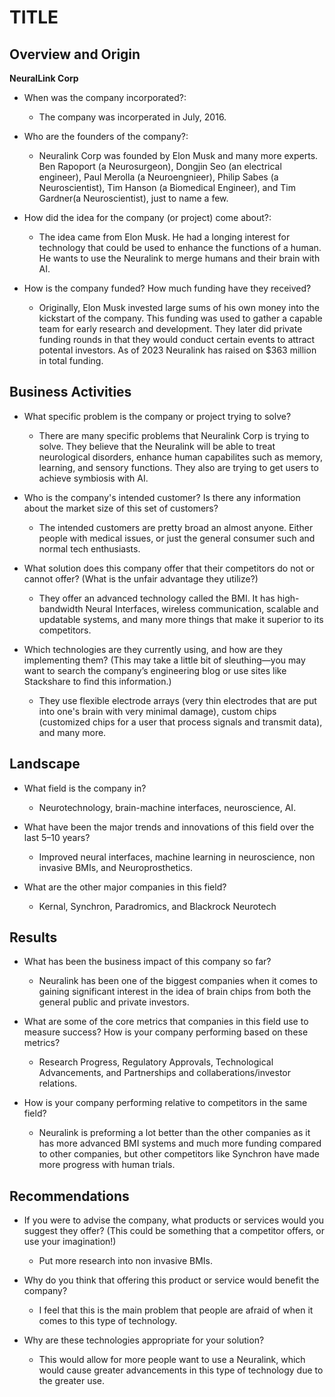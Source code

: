 # TITLE

## Overview and Origin

**NeuralLink Corp**

* When was the company incorporated?: 
    - The company was incorperated in July, 2016. 

* Who are the founders of the company?: 
    - Neuralink Corp was founded by Elon Musk and many more experts. Ben Rapoport (a Neurosurgeon), Dongjin Seo (an electrical engineer), Paul Merolla (a Neuroengnieer), Philip Sabes (a Neuroscientist), Tim Hanson (a Biomedical Engineer), and Tim Gardner(a Neuroscientist), just to name a few. 

* How did the idea for the company (or project) come about?:
    - The idea came from Elon Musk. He had a longing interest for technology that could be used to enhance the functions of a human. He wants to use the Neuralink to merge humans and their brain with AI.

* How is the company funded? How much funding have they received?
    - Originally, Elon Musk invested large sums of his own money into the kickstart of the company. This funding was used to gather a capable team for early research and development. They later did private funding rounds in that they would conduct certain events to attract potental investors. As of 2023 Neuralink has raised on $363 million in total funding. 

## Business Activities

* What specific problem is the company or project trying to solve?
    - There are many specific problems that Neuralink Corp is trying to solve. They believe that the Neuralink will be able to treat neurological disorders, enhance human capabilites such as memory, learning, and sensory functions. They also are trying to get users to achieve symbiosis with AI. 

* Who is the company's intended customer? Is there any information about the market size of this set of customers?
    - The intended customers are pretty broad an almost anyone. Either people with medical issues, or just the general consumer such and normal tech enthusiasts. 

* What solution does this company offer that their competitors do not or cannot offer? (What is the unfair advantage they utilize?)
    - They offer an advanced technology called the BMI. It has high-bandwidth Neural Interfaces, wireless communication, scalable and updatable systems, and many more things that make it superior to its competitors. 

* Which technologies are they currently using, and how are they implementing them? (This may take a little bit of sleuthing&mdash;you may want to search the company’s engineering blog or use sites like Stackshare to find this information.)
    - They use flexible electrode arrays (very thin electrodes that are put into one's brain with very minimal damage), custom chips (customized chips for a user that process signals and transmit data), and many more. 

## Landscape

* What field is the company in?
    - Neurotechnology, brain-machine interfaces, neuroscience, AI.

* What have been the major trends and innovations of this field over the last 5&ndash;10 years?
    - Improved neural interfaces, machine learning in neuroscience, non invasive BMIs, and Neuroprosthetics.

* What are the other major companies in this field?
    - Kernal, Synchron, Paradromics, and Blackrock Neurotech

## Results

* What has been the business impact of this company so far?
    - Neuralink has been one of the biggest companies when it comes to gaining significant interest in the idea of brain chips from both the general public and private investors.

* What are some of the core metrics that companies in this field use to measure success? How is your company performing based on these metrics?
    - Research Progress, Regulatory Approvals, Technological Advancements, and Partnerships and collaberations/investor relations.

* How is your company performing relative to competitors in the same field?
    - Neuralink is preforming a lot better than the other companies as it has more advanced BMI systems and much more funding compared to other companies, but other competitors like Synchron have made more progress with human trials.

## Recommendations

* If you were to advise the company, what products or services would you suggest they offer? (This could be something that a competitor offers, or use your imagination!)
    - Put more research into non invasive BMIs.

* Why do you think that offering this product or service would benefit the company?
    - I feel that this is the main problem that people are afraid of when it comes to this type of technology. 

* Why are these technologies appropriate for your solution?
    - This would allow for more people want to use a Neuralink, which would cause greater advancements in this type of technology due to the greater use.